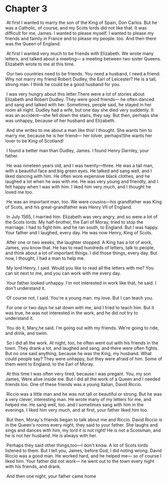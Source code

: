 # Chapter 3

​	At first I wanted to marry the son of the King of Spain, Don Carlos. But he was a  Catholic, of course, and my Scots lords did not like that. It was difficult for me, James. I wanted to please myself. I wanted to please my friends and family in France and to please my people. too. And then there was the Queen of  England.

​	At first I wanted very much to be friends with Elizabeth. We wrote many letters, and talked about a meeting— a meeting between two sister Queens. Elizabeth wrote to me at this time.

​	Our two countries need to be friends. You need a husband, I need a friend. Why not marry my friend Robert Dudley, the Earl of Leicester? He is a tall, strong man. I think he could be a good husband for you.

​	I was very hungry about this letter.There were a lot of stories about Elizabeth and Robert Dudley. They were good friends— he often danced and sang and talked with her. Sometimes, people said, he stayed in her room all night. Dudley had a wife, but one day she died very suddenly. It was an accident—she fell down the stairs, they say. But then, perhaps she was unhappy, because of her husband and Elizabeth.

​	And she writes to me about a man like this! I thought. She wants him to marry me, because he is her friend— her lolver, perhaps!She wants her lover to be King of Scotland!

​	I found a better man than Dudley, James. I found Henry Darnley, your father.

​	He was nineteen years old, and I was twenty—three. He was a tall man, with a beautiful face and big green eyes. He talked and sang well, and I liked dancing with him. He often wore expensive black clothes, and he laughed a lot when he was with me. He was very young and friendly, and I felt happy when I was with him. I liked him very much, and I  thought he loved me too.

​	He was an important man, too. We were cousins—his grandfather was King of Scots, and his great-grandfather was Henry VII of England.

​	In July 1565, I married him. Elizabeth was very angry, and so were a lot of the Scots lords. My half-brother, the Earl of Moray, tried to stop the marriage. I had to fight him. and he ran south, to England. But I was happy. Your father and I  laughed, every day. He was now Henry, King of Scots.

​	After one or two weeks, the laughter stopped. A King has a lot of work, James, you know that. He has to read hundreds of letters, talk to people, and think about a lot of  important things. I did those things, every day. But now, I thought, I had a man to help me.

​	My lord Henry, I said. Would you like to read all the letters with me? You can sit next to me, and you can work with me every day.

​	Your father looked unhappy. I'm not interested in work like that, he said. I don't understand it.

​	Of course not, I said. You're a young man. my love. But I can teach you.

​	For one  or two days he sat down with me, and I tried to teach him. But it was true, he was not interested in the work, and he did not try to understand it.

​	You do it, Mary,he said. I'm going out with my friends. We're going to ride, and drink, and swim.

​	So I did all the work. At night, too, he often went out with his friends in the town. They drank a lot, and laughed and sang, and there were often fights. But no one said anything, because he was the King, my husband. What could people say? They were unhappy, but they were afraid of him. Some of them went to England, to the Earl of Moray.

​	At this time I was often very tired, because I was pregant. You, my son James, Were alive inside me. But I did all the work of a Queen and I needed friends too. One of these friends was a young Italian, David Riccio.

​	Riccio was a little man and he was not tall or beautiful or strong. But he was a very clever, interesting man. He wrote many of my letters for me, and helped me. He sang well, too. and I sometimes sang with him in the evenings. I liked him very much, and at first, your father liked him too.

​	But then, Moray's friends began to talk about me and Riccio. David Riccio is in the Queen's rooms every night, they said to your father. She laughs and sings and dances with him, my lord  it is not right! He is not a Scotsman, and he is not her husband. He is always with her.

​	Perhaps they said other things,too—I don't know. A lot of Scots lords listened to them. But I tell you, James, before God, I did noting wrong. David Riccio was a good man. He  worked hard, and he helped me— so of course I liked him. Your father did not work— he went out to the town every night with his friends, and drank.

​	And then one night, your father came home